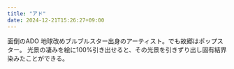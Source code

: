 ```yaml
---
title: "アド"
date: 2024-12-21T15:26:27+09:00
---
```

面倒のADO
地球改めブルブルスター出身のアーティスト。でも故郷はポップスター。
光景の凄みを絵に100%引き出せると、その光景を引きずり出し固有結界染みたことができる。
